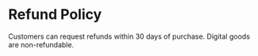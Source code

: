 # Refund Policy
Customers can request refunds within 30 days of purchase.
Digital goods are non-refundable.
